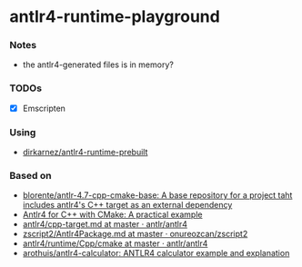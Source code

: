 antlr4-runtime-playground
=========================
### Notes
- the antlr4-generated files is in memory?

### TODOs
- [x] Emscripten

### Using
- [dirkarnez/antlr4-runtime-prebuilt](https://github.com/dirkarnez/antlr4-runtime-prebuilt)

### Based on
- [blorente/antlr-4.7-cpp-cmake-base: A base repository for a project taht includes antlr4's C++ target as an external dependency](https://github.com/blorente/antlr-4.7-cpp-cmake-base)
- [Antlr4 for C++ with CMake: A practical example](https://beyondtheloop.dev/Antlr-cpp-cmake/)
- [antlr4/cpp-target.md at master · antlr/antlr4](https://github.com/antlr/antlr4/blob/master/doc/cpp-target.md)
- [zscript2/Antlr4Package.md at master · onureozcan/zscript2](https://github.com/onureozcan/zscript2/blob/master/cmake/Antlr4Package.md)
- [antlr4/runtime/Cpp/cmake at master · antlr/antlr4](https://github.com/antlr/antlr4/tree/master/runtime/Cpp/cmake)
- [arothuis/antlr4-calculator: ANTLR4 calculator example and explanation](https://github.com/arothuis/antlr4-calculator)
